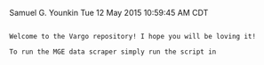 Samuel G. Younkin
Tue 12 May 2015 10:59:45 AM CDT

~~~~~~~~~~~~~~~

Welcome to the Vargo repository! I hope you will be loving it!

To run the MGE data scraper simply run the script in 